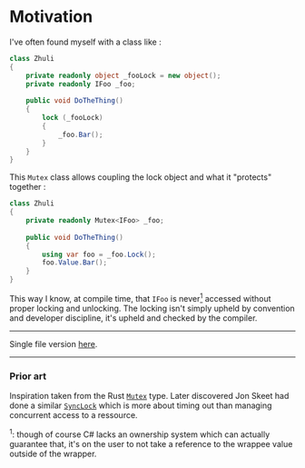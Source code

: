 # Motivation

I've often found myself with a class like :

```cs
class Zhuli
{
    private readonly object _fooLock = new object();
    private readonly IFoo _foo;
    
    public void DoTheThing()
    {
        lock (_fooLock)
        {
            _foo.Bar();
        }
    }
}
```

This `Mutex` class allows coupling the lock object and what it "protects" together :

```cs
class Zhuli
{
    private readonly Mutex<IFoo> _foo;
    
    public void DoTheThing()
    {
        using var foo = _foo.Lock();
        foo.Value.Bar();
    }
}
```

This way I know, at compile time, that `IFoo` is never[<sup>1</sup>](#note-1) accessed without proper locking and unlocking. The locking isn't simply upheld by convention and developer discipline, it's upheld and checked by the compiler.

___

Single file version [here][gist].

[gist]: https://gist.github.com/jRimbault/d2640e9d8ff3b998d66fbc4a57cf7e0b

___

### Prior art

Inspiration taken from the Rust [`Mutex`][RustMutex] type. Later discovered Jon Skeet had done a similar [`SyncLock`][SyncLock] which is more about timing out than managing concurrent access to a ressource.


<sup id="note-1">1</sup>: though of course C# lacks an ownership system which can actually guarantee that, it's on the user to not take a reference to the wrappee value outside of the wrapper.

[RustMutex]: https://doc.rust-lang.org/stable/std/sync/struct.Mutex.html
[SyncLock]: https://jonskeet.uk/csharp/miscutil/usage/locking.html
